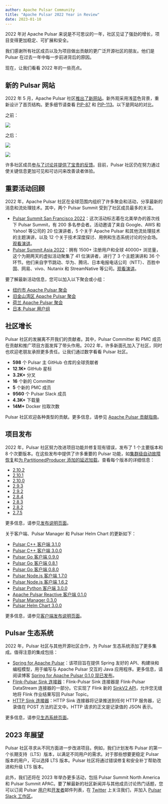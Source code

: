 ```yaml
---
author: Apache Pulsar Community
title: "Apache Pulsar 2022 Year in Review"
date: 2023-01-10
---
```


2022 年对 Apache Pulsar 来说是不可思议的一年，社区见证了强劲的增长，项目变得更加稳定、可扩展和安全。

我们感谢所有社区成员以及为项目做出贡献的更广泛开源社区的朋友。他们是 Pulsar 在过去一年中每一步前进背后的原因。

<!--truncate-->

现在，让我们看看 2022 年的一些亮点。

## 新的 Pulsar 网站

2022 年 5 月，Apache Pulsar 社区[推出了新网站](https://lists.apache.org/thread/7nx3rm3cmpbw0ws1b62k17935xgyw2tj)。新外观采用浅蓝色背景，重新设计了首页结构。更多细节请查看 [PIP-87](https://github.com/apache/pulsar/issues/12637) 和 [PIP-113](https://github.com/apache/pulsar/issues/13235)。以下是网站的对比。

之前：

![](/img/pulsar-website-before.png)

之后：

![](/img/pulsar-new-website-after-1.png)

![](/img/pulsar-new-website-after-2.png)

许多社区成员[参与了讨论并提供了宝贵的反馈](https://github.com/apache/pulsar/issues/15538#issuecomment-1125602899)。目前，Pulsar 社区仍在努力通过使关键信息更加可见和可访问来改善读者体验。

## 重要活动回顾

2022 年，Apache Pulsar 社区在全球范围内组织了许多聚会和活动，分享最新的消息和流处理技术。其中，两个 Pulsar Summit 受到了社区成员最多的关注。

- [Pulsar Summit San Francisco 2022](https://streamnative.io/blog/community/2022-08-25-pulsar-summit-sf-2022-community-event-recap/)：这次活动标志着在北美举办的首次线下 Pulsar Summit，有 200 多名参会者。活动邀请了来自 Google、AWS 和 Yahoo! 等公司的 20 位演讲者，5 个关于 Apache Pulsar 和其他流处理技术的主题演讲，以及 12 个关于技术深度探讨、用例和生态系统讨论的分会场。[观看演讲](https://streamnative.io/pulsar-summit-on-demand/)。
- [Pulsar Summit Asia 2022](pathname:///blog/2022/12/01/pulsar-summit-asia-2022-recap/)：拥有 1500+ 注册用户和全球 40000+ 浏览量，这个为期两天的虚拟活动聚集了 41 位演讲者，进行了 3 个主题演讲和 36 个环节。他们来自字节跳动、华为、腾讯、日本电报电话公司（NTT）、百胜中国、网易、vivo、Nutanix 和 StreamNative 等公司。[观看演讲](https://www.youtube.com/playlist?list=PLqRma1oIkcWgeNb3kgzqFyg5sywH8S4yy)。

要了解最新活动信息，您可以加入以下聚会或小组：

- [纽约市 Apache Pulsar 聚会](https://www.meetup.com/new-york-city-apache-pulsar-meetup/)
- [旧金山湾区 Apache Pulsar 聚会](https://www.meetup.com/sf-bay-area-apache-pulsar-meetup/)
- [荷兰 Apache Pulsar 聚会](https://www.meetup.com/netherlands-apache-pulsar-meetup/)
- [日本 Pulsar 用户组](https://japan-pulsar-user-group.connpass.com/)

## 社区增长

Pulsar 社区的发展离不开我们的贡献者。其中，Pulsar Committer 和 PMC 成员在贡献和推广项目方面发挥了带头作用。2022 年，许多新面孔加入了社区，同时也欢迎老朋友承担更多责任。让我们通过数字看看 Pulsar 社区。

- **598** 个 Pulsar 主 GitHub 仓库的全球贡献者
- **12.1K+** GitHub 星标
- **3.2K+** 分叉
- **16** 个新的 Committer
- **5** 个新的 PMC 成员
- **9560** 个 Pulsar Slack 成员
- **4.3K+** 下载量
- **14M+** Docker 拉取次数

Pulsar 社区欢迎各种类型的贡献。更多信息，请参见 [Apache Pulsar 贡献指南](pathname:///contribute/)。

## 项目发布

2022 年，Pulsar 社区努力改进项目功能并修复现有错误，发布了 1 个主要版本和 8 个次要版本。在这些发布中提供了许多重要的 Pulsar 功能，如[集群级自动故障恢复](https://github.com/apache/pulsar/pull/13316)和[为 PartitionedProducer 添加的延迟加载](https://github.com/apache/pulsar/pull/10279)。查看每个版本的详细信息：

- [2.10.2](https://github.com/apache/pulsar/releases/tag/v2.10.2)
- [2.10.1](https://github.com/apache/pulsar/releases/tag/v2.10.1)
- [2.10.0](https://github.com/apache/pulsar/releases/tag/v2.10.0)
- [2.9.3](https://github.com/apache/pulsar/releases/tag/v2.9.3)
- [2.9.2](https://github.com/apache/pulsar/releases/tag/v2.9.2)
- [2.8.4](https://github.com/apache/pulsar/releases/tag/v2.8.4)
- [2.8.3](https://github.com/apache/pulsar/releases/tag/v2.8.3)
- [2.8.2](https://github.com/apache/pulsar/releases/tag/v2.8.2)
- [2.7.5](https://github.com/apache/pulsar/releases/tag/v2.7.5)

更多信息，请参见[发布说明页面](pathname:///release-notes/)。

关于客户端、Pulsar Manager 和 Pulsar Helm Chart 的更新如下：

- [Pulsar C++ 客户端 3.1.0](https://github.com/apache/pulsar-client-cpp/releases/tag/v3.1.0)
- [Pulsar C++ 客户端 3.0.0](https://github.com/apache/pulsar-client-cpp/releases/tag/v3.0.0)
- [Pulsar Go 客户端 0.9.0](https://github.com/apache/pulsar-client-go/releases/tag/v0.9.0)
- [Pulsar Go 客户端 0.8.1](https://github.com/apache/pulsar-client-go/releases/tag/v0.8.1)
- [Pulsar Go 客户端 0.8.0](https://github.com/apache/pulsar-client-go/releases/tag/v0.8.0)
- [Pulsar Node.js 客户端 1.7.0](https://github.com/apache/pulsar-client-node/releases/tag/v1.7.0)
- [Pulsar Node.js 客户端 1.6.2](https://github.com/apache/pulsar-client-node/releases/tag/v1.6.2)
- [Pulsar Python 客户端 3.0.0](https://github.com/apache/pulsar-client-python/releases/tag/v3.0.0)
- [Apache Pulsar Reactive 客户端 0.1.0](https://github.com/apache/pulsar-client-reactive/releases/tag/v0.1.0)
- [Pulsar Manager 0.3.0](https://github.com/apache/pulsar-manager/releases/tag/v0.3.0)
- [Pulsar Helm Chart 3.0.0](https://github.com/apache/pulsar-helm-chart/releases/tag/pulsar-3.0.0)

更多信息，请参见[客户端发布说明页面](pathname:///release-notes/clients/)。

## Pulsar 生态系统

2022 年，Pulsar 社区与其他开源社区合作，为 Pulsar 生态系统添加了更多集成。值得注意的集成包括：

- [Spring for Apache Pulsar](https://spring.io/blog/2022/09/20/spring-for-apache-pulsar-0-1-0-m1-is-now-available)：该项目旨在提供 Spring 友好的 API、构建块和编程模型，用于编写与 Apache Pulsar 交互的 Java 应用程序。更多信息，请阅读博客 [Spring for Apache Pulsar 0.1.0 现已发布](https://spring.io/blog/2022/12/15/spring-for-apache-pulsar-0-1-0-available-now)。
- [Flink-Pulsar Sink 连接器](https://nightlies.apache.org/flink/flink-docs-master/docs/connectors/datastream/pulsar/#pulsar-sink)：Flink-Pulsar Sink 连接器是 Flink-Pulsar DataStream 连接器的一部分。它实现了 Flink 新的 [SinkV2 API](https://cwiki.apache.org/confluence/display/FLINK/FLIP-177%3A+Extend+Sink+API)，允许您无缝地将 Flink 作业结果写回 Pulsar Topic。
- [HTTP Sink 连接器](https://github.com/apache/pulsar/issues/17719)：HTTP Sink 连接器将记录推送到任何 HTTP 服务器，记录值在 POST 方法的正文中。HTTP 请求的正文是记录值的 JSON 表示。

更多信息，请参见[生态系统页面](pathname:///ecosystem/)。

## 2023 年展望

Pulsar 社区寻求从不同方面进一步改进项目。例如，我们计划发布 Pulsar 的第一个长期支持（LTS）版本，以满足不同用户的需求。对于那些想要更稳定 Pulsar 版本的用户，可以选择 LTS 版本。Pulsar 社区将通过错误修复和安全补丁帮助改进和升级 LTS 版本。

此外，我们还将在 2023 年举办更多活动，包括 Pulsar Summit North America 和 Pulsar Summit APAC。要了解最新的社区新闻并与其他成员讨论热门话题，您可以订阅 Pulsar [用户](mailto:users-subscribe@pulsar.apache.org)和[开发者](mailto:dev-subscribe@pulsar.apache.org)邮件列表，在 [Twitter](https://twitter.com/apache_pulsar) 上关注我们，并加入 [Pulsar Slack 工作区](https://communityinviter.com/apps/apache-pulsar/apache-pulsar)。